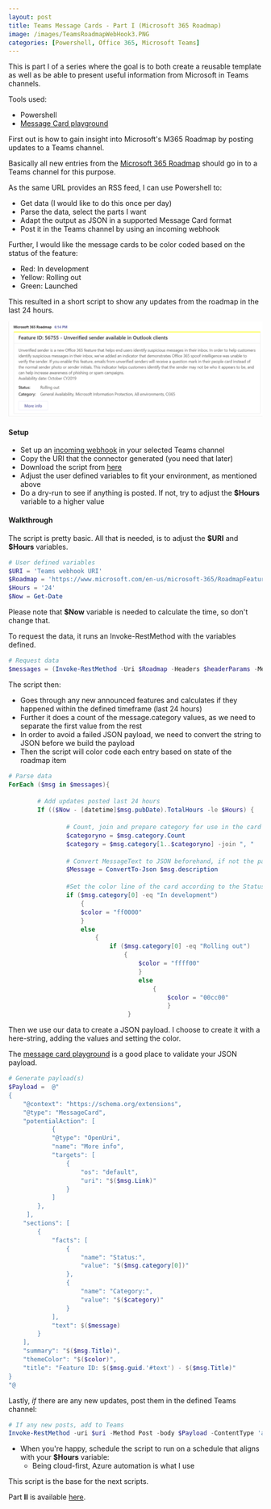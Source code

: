 ```yaml
---
layout: post
title: Teams Message Cards - Part I (Microsoft 365 Roadmap)
image: /images/TeamsRoadmapWebHook3.PNG
categories: [Powershell, Office 365, Microsoft Teams]
---
```


This is part I of a series where the goal is to both create a reusable template as well as be able to present useful information from Microsoft in Teams channels.

Tools used:
- Powershell
- [Message Card playground](https://messagecardplayground.azurewebsites.net/)

First out is how to gain insight into Microsoft's M365 Roadmap by posting updates to a Teams channel.

Basically all new entries from the [Microsoft 365 Roadmap](https://www.microsoft.com/en-us/microsoft-365/roadmap) should go in to a Teams channel for this purpose.

As the same URL provides an RSS feed, I can use Powershell to:
- Get data (I would like to do this once per day)
- Parse the data, select the parts I want
- Adapt the output as JSON in a supported Message Card format
- Post it in the Teams channel by using an incoming webhook

Further, I would like the message cards to be color coded based on the status of the feature:
- Red: In development
- Yellow: Rolling out
- Green: Launched

This resulted in a short script to show any updates from the roadmap in the last 24 hours.

![](/images/TeamsRoadmapWebHook3.PNG)


#### Setup ####

- Set up an [incoming webhook](https://docs.microsoft.com/en-us/microsoftteams/platform/concepts/connectors/connectors-using) in your selected Teams channel
- Copy the URI that the connector generated (you need that later)
- Download the script from [here](https://github.com/einast/PS_M365_scripts/blob/master/M365RoadmapUpdates.ps1)
- Adjust the user defined variables to fit your environment, as mentioned above
- Do a dry-run to see if anything is posted. If not, try to adjust the **\$Hours** variable to a higher value

#### Walkthrough ####
The script is pretty basic. All that is needed, is to adjust the **\$URI** and **\$Hours** variables.

```powershell
# User defined variables
$URI = 'Teams webhook URI'
$Roadmap = 'https://www.microsoft.com/en-us/microsoft-365/RoadmapFeatureRSS'
$Hours = '24'
$Now = Get-Date 
```

Please note that **\$Now** variable is needed to calculate the time, so don't change that.

To request the data, it runs an Invoke-RestMethod with the variables defined.

```powershell
# Request data
$messages = (Invoke-RestMethod -Uri $Roadmap -Headers $headerParams -Method Get)
```

The script then:
- Goes through any new announced features and calculates if they happened within the defined timeframe (last 24 hours)
- Further it does a count of the message.category values, as we need to separate the first value from the rest
- In order to avoid a failed JSON payload, we need to convert the string to JSON before we build the payload
- Then the script will color code each entry based on state of the roadmap item

```powershell
# Parse data
ForEach ($msg in $messages){

        # Add updates posted last 24 hours                
        If (($Now - [datetime]$msg.pubDate).TotalHours -le $Hours) {
                
                # Count, join and prepare category for use in the card
                $categoryno = $msg.category.Count
                $category = $msg.category[1..$categoryno] -join ", "
                
                # Convert MessageText to JSON beforehand, if not the payload will fail.
                $Message = ConvertTo-Json $msg.description

                #Set the color line of the card according to the Status of the environment
                if ($msg.category[0] -eq "In development")
                    {
                    $color = "ff0000"
                    }
                    else
                        {
                            if ($msg.category[0] -eq "Rolling out")
                                {
                                    $color = "ffff00"
                                    }
                                    else
                                        {
                                            $color = "00cc00"
                                            }
                                 }
```

Then we use our data to create a JSON payload. I choose to create it with a here-string, adding the values and setting the color.

The [message card playground](https://messagecardplayground.azurewebsites.net/) is a good place to validate your JSON payload.

```powershell   
# Generate payload(s)          
$Payload =  @"
{
    "@context": "https://schema.org/extensions",
    "@type": "MessageCard",
    "potentialAction": [
            {
            "@type": "OpenUri",
            "name": "More info",
            "targets": [
                {
                    "os": "default",
                    "uri": "$($msg.Link)"
                }
            ]
        },
     ],
    "sections": [
        {
            "facts": [
                {
                    "name": "Status:",
                    "value": "$($msg.category[0])"
                },
                {
                    "name": "Category:",
                    "value": "$($category)"
                }
            ],
            "text": $($message)
        }
    ],
    "summary": "$($msg.Title)",
    "themeColor": "$($color)",
    "title": "Feature ID: $($msg.guid.'#text') - $($msg.Title)"
}
"@
```

Lastly, *if* there are any new updates, post them in the defined Teams channel:

```powershell
# If any new posts, add to Teams
Invoke-RestMethod -uri $uri -Method Post -body $Payload -ContentType 'application/json; charset=utf-8'
```

- When you're happy, schedule the script to run on a schedule that aligns with your **\$Hours** variable:
    - Being cloud-first, Azure automation is what I use

This script is the base for the next scripts.

Part **II** is available [here](https://thingsinthe.cloud/Teams-message-cards-Office-365-Health-status/).
